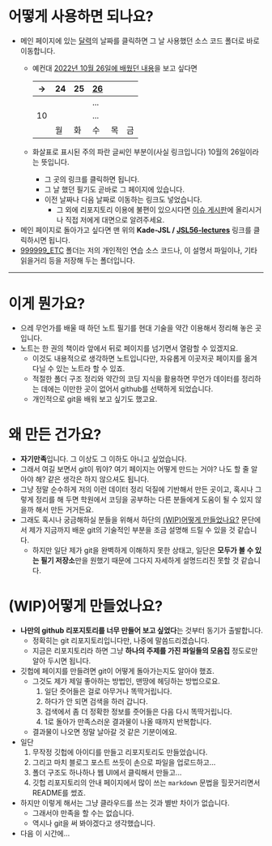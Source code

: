 # 어떻게 사용하면 되나요?

- 메인 페이지에 있는 [달력](/README.md#calendar)의 날짜를 클릭하면 그 날 사용했던 소스 코드 폴더로 바로 이동합니다.
    - 예컨대 [2022년 10월 26일에 배웠던 내용](/221011-_JAVA/22-10/221026/)을 보고 싶다면

        | → | 24 | 25 | [26](/221011-_JAVA/22-10/221026/) | | |
        |---|---|---|---|---|---|
        |||| ... |||
        | 10 ||| ... |||
        || 월 | 화 | 수 | 목 | 금 |

    - 화살표로 표시된 주의 파란 글씨인 부분이(사실 링크입니다) 10월의 26일이라는 뜻입니다.
        - 그 곳의 링크를 클릭하면 됩니다.
        - 그 날 했던 필기도 곧바로 그 페이지에 있습니다.
        - 이전 날짜나 다음 날짜로 이동하는 링크도 넣었습니다.
            - 그 외에 리포지토리 이용에 불편이 있으시다면 [이슈 게시판](https://github.com/Kade-JSL/JSL56-lectures/issues)에 올리시거나 직접 저에게 대면으로 알려주세요.
- 메인 페이지로 돌아가고 싶다면 맨 위의 **Kade-JSL / [JSL56-lectures](https://github.com/Kade-JSL/JSL56-lectures)** 링크를 클릭하시면 됩니다.
- [999999_ETC](/999999_ETC) 폴더는 저의 개인적인 연습 소스 코드나, 이 설명서 파일이나, 기타 읽을거리 등을 저장해 두는 폴더입니다.

---

# 이게 뭔가요?

- 으레 무언가를 배울 때 하던 노트 필기를 현대 기술을 약간 이용해서 정리해 놓은 곳입니다.
- 노트는 한 권의 책이라 앞에서 뒤로 페이지를 넘기면서 열람할 수 있겠지요.
    - 이것도 내용적으로 생각하면 노트입니다만, 자유롭게 이곳저곳 페이지를 옮겨다닐 수 있는 노트라 할 수 있죠.
    - 적절한 폴더 구조 정리와 약간의 코딩 지식을 활용하면 무언가 데이터를 정리하는 데에는 이만한 곳이 없어서 github를 선택하게 되었습니다.
    - 개인적으로 git을 배워 보고 싶기도 했고요.

# 왜 만든 건가요?

- **자기만족**입니다. 그 이상도 그 이하도 아니고 싶었습니다.
- 그래서 여길 보면서 git이 뭐야? 여기 페이지는 어떻게 만드는 거야? 나도 할 줄 알아야 해? 같은 생각은 하지 않으셔도 됩니다.
- 그냥 정말 순수하게 저의 이런 데이터 정리 덕질에 기반해서 만든 곳이고, 혹시나 그렇게 정리를 해 두면 학원에서 코딩을 공부하는 다른 분들에게 도움이 될 수 있지 않을까 해서 만든 거거든요.
- 그래도 혹시나 궁금해하실 분들을 위해서 하단의 [(WIP)어떻게 만들었나요?](HowTo.md#wip어떻게-만들었나요) 문단에서 제가 지금까지 배운 git의 기술적인 부분을 조금 설명해 드릴 수 있을 것 같습니다.
    - 하지만 일단 제가 git을 완벽하게 이해하지 못한 상태고, 일단은 **모두가 볼 수 있는 필기 저장소**만을 원했기 때문에 그다지 자세하게 설명드리진 못할 것 같습니다.

# (WIP)어떻게 만들었나요?

- **나만의 github 리포지토리를 너무 만들어 보고 싶었다**는 것부터 동기가 출발합니다.
    - 정확히는 git 리포지토리입니다만, 나중에 말씀드리겠습니다.
    - 지금은 리포지토리라 하면 그냥 **하나의 주제를 가진 파일들의 모음집** 정도로만 알아 두시면 됩니다.
- 깃헙에 페이지를 만들려면 git이 어떻게 돌아가는지도 알아야 했죠.
    - 그것도 제가 제일 좋아하는 방법인, 맨땅에 헤딩하는 방법으로요.
        1. 일단 줏어들은 걸로 아무거나 똑딱거립니다.
        2. 하다가 안 되면 검색을 하러 갑니다.
        3. 검색에서 좀 더 정확한 정보를 줏어들은 다음 다시 똑딱거립니다.
        4. 1로 돌아가 만족스러운 결과물이 나올 때까지 반복합니다. 
    - 결과물이 나오면 정말 날아갈 것 같은 기분이에요.
- 일단
    1. 무작정 깃헙에 아이디를 만들고 리포지토리도 만들었습니다.
    2. 그리고 마치 블로그 포스트 쓰듯이 손으로 파일을 업로드하고...
    3. 폴더 구조도 하나하나 웹 UI에서 클릭해서 만들고...
    4. 깃헙 리포지토리의 안내 페이지에서 많이 쓰는 `markdown` 문법을 힐끗거리면서 README를 썼죠.
- 하지만 이렇게 해서는 그냥 클라우드를 쓰는 것과 별반 차이가 없습니다.
    - 그래서야 만족을 할 수는 없습니다.
    - 역시나 git을 써 봐야겠다고 생각했습니다.
- 다음 이 시간에...
